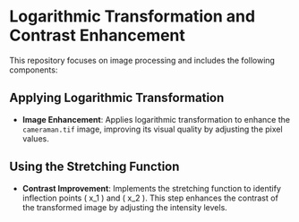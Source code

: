 # Logarithmic Transformation and Contrast Enhancement

This repository focuses on image processing and includes the following components:

## Applying Logarithmic Transformation

- **Image Enhancement**: Applies logarithmic transformation to enhance the `cameraman.tif` image, improving its visual quality by adjusting the pixel values.

## Using the Stretching Function

- **Contrast Improvement**: Implements the stretching function to identify inflection points \( x_1 \) and \( x_2 \). This step enhances the contrast of the transformed image by adjusting the intensity levels.

